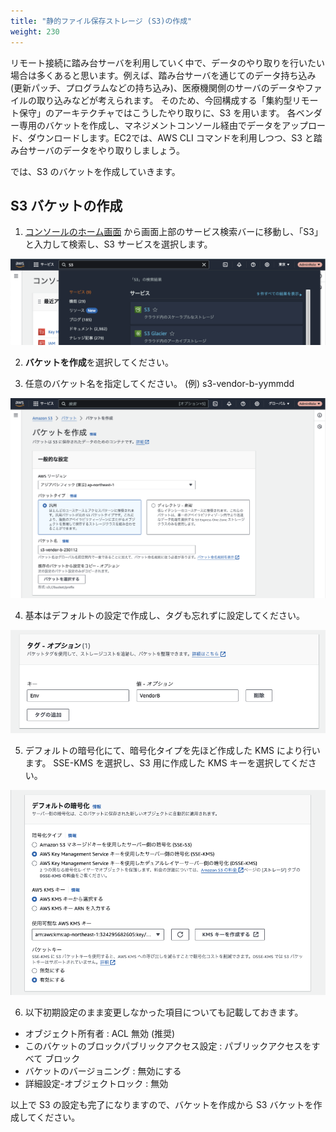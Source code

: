 ```yaml
---
title: "静的ファイル保存ストレージ (S3)の作成"
weight: 230
---
```


リモート接続に踏み台サーバを利用していく中で、データのやり取りを行いたい場合は多くあると思います。例えば、踏み台サーバを通じてのデータ持ち込み(更新パッチ、プログラムなどの持ち込み)、医療機関側のサーバのデータやファイルの取り込みなどが考えられます。
そのため、今回構成する「集約型リモート保守」のアーキテクチャではこうしたやり取りに、S3 を用います。
各ベンダー専用のバケットを作成し、マネジメントコンソール経由でデータをアップロード、ダウンロードします。EC2では、AWS CLI コマンドを利用しつつ、S3 と踏み台サーバのデータをやり取りしましょう。

では、S3 のバケットを作成していきます。
## S3 バケットの作成
1. [コンソールのホーム画面](https://console.aws.amazon.com/console) から画面上部のサービス検索バーに移動し、「S3」と入力して検索し、S3 サービスを選択します。

![s3-search](/static/02_RemoteSettingHand/02_03_S3/s3_search.png)

2. **バケットを作成**を選択してください。

3. 任意のバケット名を指定してください。
(例) s3-vendor-b-yymmdd

![s3-name](/static/02_RemoteSettingHand/02_03_S3/s3_name.png)

4. 基本はデフォルトの設定で作成し、タグも忘れずに設定してください。

![s3-tag](/static/02_RemoteSettingHand/02_03_S3/s3_tag.png)

5. デフォルトの暗号化にて、暗号化タイプを先ほど作成した KMS により行います。
SSE-KMS を選択し、S3 用に作成した KMS キーを選択してください。

![s3-encrypt](/static/02_RemoteSettingHand/02_03_S3/s3_encrypt.png)

6. 以下初期設定のまま変更しなかった項目についても記載しておきます。
- オブジェクト所有者 : ACL 無効 (推奨)
- このバケットのブロックパブリックアクセス設定 : パブリックアクセスをすべて ブロック
- バケットのバージョニング : 無効にする
- 詳細設定-オブジェクトロック : 無効

以上で S3 の設定も完了になりますので、バケットを作成から S3 バケットを作成してください。 